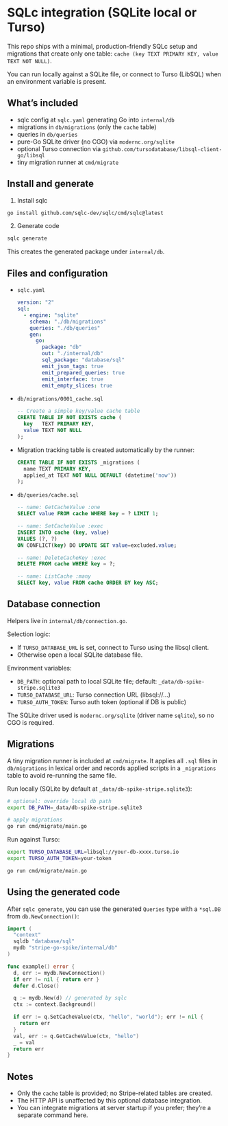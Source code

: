 # SQLc integration (SQLite local or Turso)

This repo ships with a minimal, production-friendly SQLc setup and migrations that create only one table: `cache (key TEXT PRIMARY KEY, value TEXT NOT NULL)`.

You can run locally against a SQLite file, or connect to Turso (LibSQL) when an environment variable is present.

## What’s included

- sqlc config at `sqlc.yaml` generating Go into `internal/db`
- migrations in `db/migrations` (only the `cache` table)
- queries in `db/queries`
- pure-Go SQLite driver (no CGO) via `modernc.org/sqlite`
- optional Turso connection via `github.com/tursodatabase/libsql-client-go/libsql`
- tiny migration runner at `cmd/migrate`

## Install and generate

1) Install sqlc

```bash
go install github.com/sqlc-dev/sqlc/cmd/sqlc@latest
```

2) Generate code

```bash
sqlc generate
```

This creates the generated package under `internal/db`.

## Files and configuration

- `sqlc.yaml`
  ```yaml
  version: "2"
  sql:
    - engine: "sqlite"
      schema: "./db/migrations"
      queries: "./db/queries"
      gen:
        go:
          package: "db"
          out: "./internal/db"
          sql_package: "database/sql"
          emit_json_tags: true
          emit_prepared_queries: true
          emit_interface: true
          emit_empty_slices: true
  ```

- `db/migrations/0001_cache.sql`
  ```sql
  -- Create a simple key/value cache table
  CREATE TABLE IF NOT EXISTS cache (
    key   TEXT PRIMARY KEY,
    value TEXT NOT NULL
  );
  ```

- Migration tracking table is created automatically by the runner:
  ```sql
  CREATE TABLE IF NOT EXISTS _migrations (
    name TEXT PRIMARY KEY,
    applied_at TEXT NOT NULL DEFAULT (datetime('now'))
  );
  ```

- `db/queries/cache.sql`
  ```sql
  -- name: GetCacheValue :one
  SELECT value FROM cache WHERE key = ? LIMIT 1;

  -- name: SetCacheValue :exec
  INSERT INTO cache (key, value)
  VALUES (?, ?)
  ON CONFLICT(key) DO UPDATE SET value=excluded.value;

  -- name: DeleteCacheKey :exec
  DELETE FROM cache WHERE key = ?;

  -- name: ListCache :many
  SELECT key, value FROM cache ORDER BY key ASC;
  ```

## Database connection

Helpers live in `internal/db/connection.go`.

Selection logic:
- If `TURSO_DATABASE_URL` is set, connect to Turso using the libsql client.
- Otherwise open a local SQLite database file.

Environment variables:
- `DB_PATH`: optional path to local SQLite file; default: `_data/db-spike-stripe.sqlite3`
- `TURSO_DATABASE_URL`: Turso connection URL (libsql://...)
- `TURSO_AUTH_TOKEN`: Turso auth token (optional if DB is public)

The SQLite driver used is `modernc.org/sqlite` (driver name `sqlite`), so no CGO is required.

## Migrations

A tiny migration runner is included at `cmd/migrate`. It applies all `.sql` files in `db/migrations` in lexical order and records applied scripts in a `_migrations` table to avoid re-running the same file.

Run locally (SQLite by default at `_data/db-spike-stripe.sqlite3`):

```bash
# optional: override local db path
export DB_PATH=_data/db-spike-stripe.sqlite3

# apply migrations
go run cmd/migrate/main.go
```

Run against Turso:

```bash
export TURSO_DATABASE_URL=libsql://your-db-xxxx.turso.io
export TURSO_AUTH_TOKEN=your-token

go run cmd/migrate/main.go
```

## Using the generated code

After `sqlc generate`, you can use the generated `Queries` type with a `*sql.DB` from `db.NewConnection()`:

```go
import (
  "context"
  sqldb "database/sql"
  mydb "stripe-go-spike/internal/db"
)

func example() error {
  d, err := mydb.NewConnection()
  if err != nil { return err }
  defer d.Close()

  q := mydb.New(d) // generated by sqlc
  ctx := context.Background()

  if err := q.SetCacheValue(ctx, "hello", "world"); err != nil {
    return err
  }
  val, err := q.GetCacheValue(ctx, "hello")
  _ = val
  return err
}
```

## Notes

- Only the `cache` table is provided; no Stripe-related tables are created.
- The HTTP API is unaffected by this optional database integration.
- You can integrate migrations at server startup if you prefer; they’re a separate command here.
